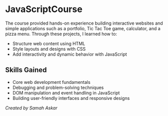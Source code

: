 # JavaScriptCourse

The course provided hands-on experience building interactive websites and simple applications such as a portfolio, Tic Tac Toe game, calculator, and a pizza menu. Through these projects, I learned how to:

- Structure web content using HTML
- Style layouts and designs with CSS
- Add interactivity and dynamic behavior with JavaScript

## Skills Gained

- Core web development fundamentals
- Debugging and problem-solving techniques
- DOM manipulation and event handling in JavaScript
- Building user-friendly interfaces and responsive designs


*Created by Samah Askar*
